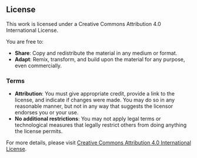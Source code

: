 ## License

This work is licensed under a Creative Commons Attribution 4.0 International License.

You are free to:

- **Share**: Copy and redistribute the material in any medium or format.
- **Adapt**: Remix, transform, and build upon the material for any purpose, even commercially.

### Terms

- **Attribution**: You must give appropriate credit, provide a link to the license, and indicate if changes were made. You may do so in any reasonable manner, but not in any way that suggests the licensor endorses you or your use.
- **No additional restrictions**: You may not apply legal terms or technological measures that legally restrict others from doing anything the license permits.

For more details, please visit [Creative Commons Attribution 4.0 International License](https://creativecommons.org/licenses/by/4.0/).
